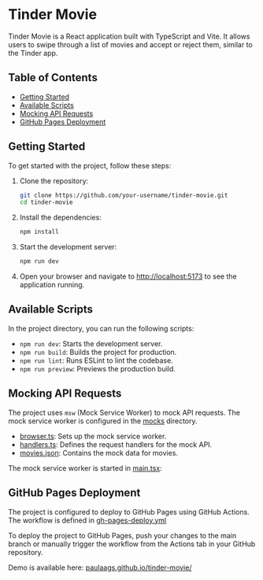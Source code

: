 # Tinder Movie

Tinder Movie is a React application built with TypeScript and Vite. It allows users to swipe through a list of movies and accept or reject them, similar to the Tinder app.

## Table of Contents

- [Getting Started](#getting-started)
- [Available Scripts](#available-scripts)
- [Mocking API Requests](#mocking-api-requests)
- [GitHub Pages Deployment](#github-pages-deployment)

## Getting Started

To get started with the project, follow these steps:

1. Clone the repository:

   ```sh
   git clone https://github.com/your-username/tinder-movie.git
   cd tinder-movie
   ```

2. Install the dependencies:

   ```sh
   npm install
   ```

3. Start the development server:

   ```sh
   npm run dev
   ```

4. Open your browser and navigate to [http://localhost:5173]([http://localhost:5173) to see the application running.

## Available Scripts

In the project directory, you can run the following scripts:

- `npm run dev`: Starts the development server.
- `npm run build`: Builds the project for production.
- `npm run lint`: Runs ESLint to lint the codebase.
- `npm run preview`: Previews the production build.

## Mocking API Requests

The project uses `msw` (Mock Service Worker) to mock API requests. The mock service worker is configured in the [mocks](./src/mocks/) directory.

- [browser.ts](./src/mocks/browser.ts): Sets up the mock service worker.
- [handlers.ts](./src/mocks/handlers.ts): Defines the request handlers for the mock API.
- [movies.json](./src/mocks/movies.json): Contains the mock data for movies.

The mock service worker is started in [main.tsx](./src/main.tsx):

## GitHub Pages Deployment

The project is configured to deploy to GitHub Pages using GitHub Actions. The workflow is defined in [gh-pages-deploy.yml](./.github/workflows/gh-pages-deploy.yml)

To deploy the project to GitHub Pages, push your changes to the main branch or manually trigger the workflow from the Actions tab in your GitHub repository.

Demo is available here: [paulaags.github.io/tinder-movie/](https://paulaags.github.io/tinder-movie/)
